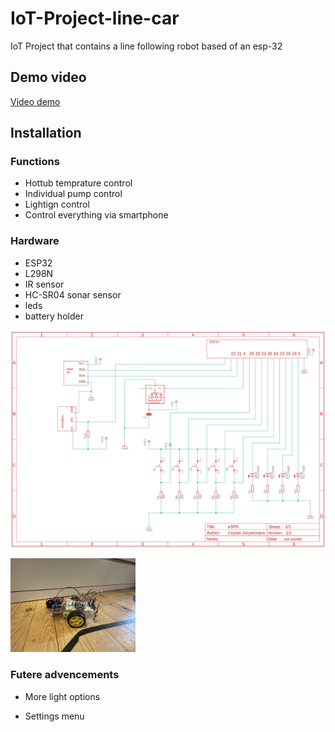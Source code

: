 # IoT-Project-line-car
IoT Project that contains a line following robot based of an esp-32

## Demo video

[Video demo](https://youtu.be/iaCew8t6V14)

## Installation

### Functions

* Hottub temprature control
* Individual pump control
* Lightign control
* Control everything via smartphone

### Hardware

* ESP32
* L298N
* IR sensor
* HC-SR04 sonar sensor
* leds
* battery holder

![Schematic](https://github.com/Ceylan-Geysemans/eSPA32/blob/3a0101a3ef078409ee8424af2678e16c6660d90c/images/Screen%20Shot%202021-03-30%20at%2016.30.32.png)

<img src="https://raw.githubusercontent.com/Ceylan-Geysemans/IoT-Project-line-car/main/Images/IMG_0068.jpeg" alt="Image of Setup" width="200"/>

### Futere advencements

* More light options

* Settings menu
